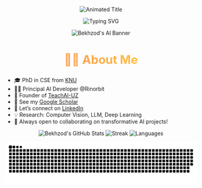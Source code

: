 <!-- Centered Heading (Hi, I'm Bekhzod) -->
<p align="center">
  <img src="https://github-readme-title.vercel.app/api/headings/gradient?title=Hi%2C%20I%27m%20Bekhzod%20%F0%9F%91%8B&size=60" alt="Animated Title">
</p>

<!-- Typing Animation Bio -->
<p align="center">
  <img src="https://readme-typing-svg.demolab.com?font=Fira+Code&pause=1000&color=E9723D&center=true&width=440&lines=Senior+AI+Engineer.;Founder+of+TeachAI-UZ.;PhD+in+CSE+from+KNU.;Let%27s+Build+Visionary+AI+Together!" alt="Typing SVG"/>
</p>

<!-- Banner placeholder -->
<p align="center">
  <img src="https://your-image-link/banner.gif" alt="Bekhzod's AI Banner" width="900"/>
</p>

<!-- Highlighted About Me Heading -->
<h2 align="center" style="font-size:2.2em;font-weight:bold;background: linear-gradient(90deg, #FF7F50, #FFD93D);-webkit-background-clip:text;color:transparent;">
  👨‍💻 About Me
</h2>

- 🎓 PhD in CSE from [KNU](https://en.knu.ac.kr/main/main.htm)
- 🧑‍💼 Principal AI Developer @Rinorbit
- 🧠 Founder of [TeachAI-UZ](https://github.com/TeachAI-UZ)
- 🔬 See my [Google Scholar](https://scholar.google.com/citations?user=3QhMoi0AAAAJ&hl=en)
- 💼 Let’s connect on [LinkedIn](https://www.linkedin.com/in/bekhzod-olimov-doctor-of-engineering-33059bb1/)
- 💡 Research: Computer Vision, LLM, Deep Learning
- 🤝 Always open to collaborating on transformative AI projects!

<p align="center">
  <img src="https://github-readme-stats.vercel.app/api?username=bekhzod-olimov&theme=chartreuse-dark&show_icons=true&line_height=27" alt="Bekhzod's GitHub Stats" />
  <img src="https://streak-stats.demolab.com?user=bekhzod-olimov&theme=dark&hide_border=true" alt="Streak"/>
  <img src="https://github-readme-stats.vercel.app/api/top-langs/?username=bekhzod-olimov&hide=Jupyter%20Notebook&layout=compact&theme=chartreuse-dark" alt="Languages"/>
</p>

![GitHub Snake](https://raw.githubusercontent.com/bekhzod-olimov/bekhzod-olimov/main/output/github-contribution-grid-snake.svg)
